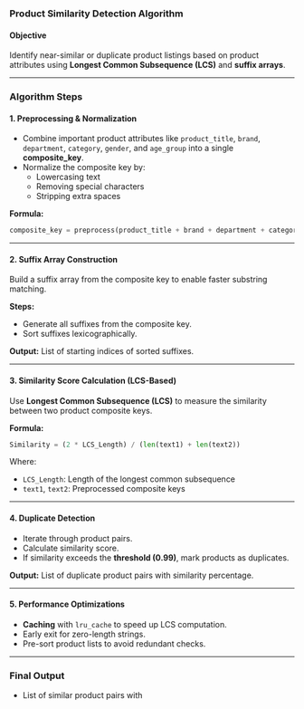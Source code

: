 ### Product Similarity Detection Algorithm

#### Objective
Identify near-similar or duplicate product listings based on product attributes using **Longest Common Subsequence (LCS)** and **suffix arrays**.

---
### Algorithm Steps

#### 1. **Preprocessing & Normalization**
- Combine important product attributes like `product_title`, `brand`, `department`, `category`, `gender`, and `age_group` into a single **composite_key**.
- Normalize the composite key by:
  - Lowercasing text
  - Removing special characters
  - Stripping extra spaces

**Formula:**
```python
composite_key = preprocess(product_title + brand + department + category + gender + age_group)
```

---
#### 2. **Suffix Array Construction**
Build a suffix array from the composite key to enable faster substring matching.

**Steps:**
- Generate all suffixes from the composite key.
- Sort suffixes lexicographically.

**Output:** List of starting indices of sorted suffixes.

---
#### 3. **Similarity Score Calculation (LCS-Based)**
Use **Longest Common Subsequence (LCS)** to measure the similarity between two product composite keys.

**Formula:**
```python
Similarity = (2 * LCS_Length) / (len(text1) + len(text2))
```
Where:
- `LCS_Length`: Length of the longest common subsequence
- `text1`, `text2`: Preprocessed composite keys

---
#### 4. **Duplicate Detection**
- Iterate through product pairs.
- Calculate similarity score.
- If similarity exceeds the **threshold (0.99)**, mark products as duplicates.

**Output:** List of duplicate product pairs with similarity percentage.

---
#### 5. **Performance Optimizations**
- **Caching** with `lru_cache` to speed up LCS computation.
- Early exit for zero-length strings.
- Pre-sort product lists to avoid redundant checks.


---
### Final Output
- List of similar product pairs with